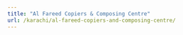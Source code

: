 ```yaml
---
title: "Al Fareed Copiers & Composing Centre"
url: /karachi/al-fareed-copiers-and-composing-centre/
---
```


